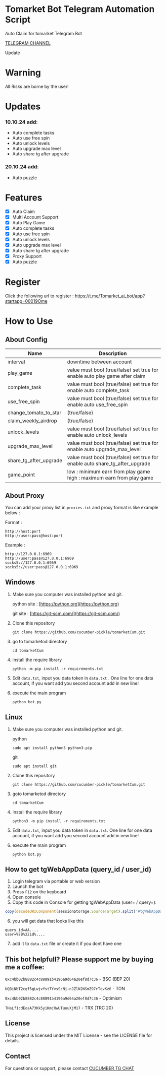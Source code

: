 # Tomarket Bot Telegram Automation Script

Auto Claim for tomarket Telegram Bot

[TELEGRAM CHANNEL](https://t.me/cucumber_scripts)

Update 

# Warning

All Risks are borne by the user!

# Updates
### 10.10.24 add:
- Auto complete tasks
-  Auto use free spin
- Auto unlock levels
-  Auto upgrade max level
-  Auto share tg after upgrade

### 20.10.24 add:
- Auto puzzle

# Features

- [x] Auto Claim
- [x] Multi Account Support
- [x] Auto Play Game
- [x] Auto complete tasks
- [x] Auto use free spin
- [x] Auto unlock levels
- [x] Auto upgrade max level
- [x] Auto share tg after upgrade
- [x] Proxy Support
- [x] Auto puzzle

# Register

Click the following url to register : https://t.me/Tomarket_ai_bot/app?startapp=00019Ome 

# How to Use

## About Config

| Name                  | Description                                                                  |
|-----------------------|------------------------------------------------------------------------------|
| interval              | downtime between account                                                     |
| play_game             | value must bool (true/false) set true for enable auto play game after claim  |
| complete_task         | value must bool (true/false) set true for enable auto complete_task          |
| use_free_spin         | value must bool (true/false) set true for enable auto use_free_spin          |
| change_tomato_to_star | (true/false)                                                                 |
| claim_weekly_airdrop  | (true/false)                                                                 |
| unlock_levels         | value must bool (true/false) set true for enable auto unlock_levels          |
| upgrade_max_level     | value must bool (true/false) set true for enable auto upgrade_max_level      |
| share_tg_after_upgrade | value must bool (true/false) set true for enable auto share_tg_after_upgrade |
| game_point            | low : minimum earn from play game <br>high : maximum earn from play game     |



## About Proxy


You can add your proxy list in `proxies.txt` and proxy format is like example below :

Format :

```
http://host:port
http://user:pass@host:port
```

Example :

```
http://127.0.0.1:6969
http://user:pass@127.0.0.1:6969
socks5://127.0.0.1:6969
socks5://user:pass@127.0.0.1:6969
```

## Windows 

1. Make sure you computer was installed python and git.
   
   python site : [https://python.org](https://python.org)
   
   git site : [https://git-scm.com/](https://git-scm.com/)

2. Clone this repository
   ```shell
   git clone https://github.com/cucumber-pickle/tomarketCum.git
   ```

3. go to tomarketod directory
   ```
   cd tomarketCum
   ```

4. install the require library
   ```
   python -m pip install -r requirements.txt
   ```

5. Edit `data.txt`, input you data token in `data.txt` . One line for one data account, if you want add you second account add in new line!

6. execute the main program 
   ```
   python bot.py
   ```

## Linux

1. Make sure you computer was installed python and git.
   
   python
   ```shell
   sudo apt install python3 python3-pip
   ```
   git
   ```shell
   sudo apt install git
   ```

2. Clone this repository
   
   ```shell
   git clone https://github.com/cucumber-pickle/tomarketCum.git
   ```

3. goto tomarketod directory

   ```shell
   cd tomarketCum
   ```

4. Install the require library
   
   ```
   python3 -m pip install -r requirements.txt
   ```

5. Edit `data.txt`, input you data token in `data.txt`. One line for one data account, if you want add you second account add in new line!

6. execute the main program 
   ```
   python bot.py
   ```


## How to get tgWebAppData (query_id / user_id)

1. Login telegram via portable or web version
2. Launch the bot
3. Press `F12` on the keyboard 
4. Open console
5. Сopy this code in Console for getting tgWebAppData (user= / query=):

```javascript
copy(decodeURIComponent(sessionStorage.SourceTarget).split('#tgWebAppData=')[1].split('&tgWebAppVersion=')[0])
```

6. you will get data that looks like this

```
query_id=AA....
user=%7B%22id%....
```
7. add it to `data.txt` file or create it if you dont have one


## This bot helpfull?  Please support me by buying me a coffee: 
``` 0xc4bb02b8882c4c88891b4196a9d64a20ef8d7c36 ``` - BSC (BEP 20)

``` UQBiNbT2cqf5gLwjvfstTYvsScNj-nJZlN2NSmZ97rTcvKz0 ``` - TON

``` 0xc4bb02b8882c4c88891b4196a9d64a20ef8d7c36 ``` - Optimism

``` THaLf1cdEoaA73Kk5yiKmcRwUTuouXjM17 ``` - TRX (TRC 20)

## License
This project is licensed under the MIT License - see the LICENSE file for details.

## Contact
For questions or support, please contact [CUCUMBER TG CHAT](https://t.me/cucumber_scripts_chat)
